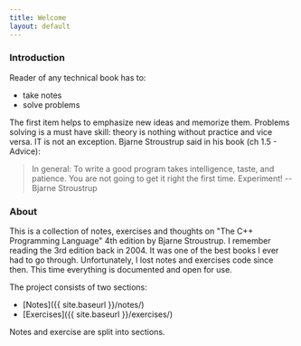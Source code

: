 ```yaml
---
title: Welcome
layout: default
---
```


### Introduction

Reader of any technical book has to:

* take notes
* solve problems

The first item helps to emphasize new ideas and memorize them.  Problems solving
is a must have skill: theory is nothing without practice and vice versa.  IT is
not an exception.  Bjarne Stroustrup said in his book (ch 1.5 - Advice):

> In general: To write a good program takes intelligence, taste, and patience. 
> You are not going to get it right the first time. Experiment! -- Bjarne
> Stroustrup


### About

This is a collection of notes, exercises and thoughts on "The C++ Programming
Language" 4th edition by Bjarne Stroustrup.  I remember reading the 3rd edition
back in 2004.  It was one of the best books I ever had to go through.
Unfortunately, I lost notes and exercises code since then.  This time everything
is documented and open for use.

The project consists of two sections:

* [Notes]({{ site.baseurl }}/notes/)
* [Exercises]({{ site.baseurl }}/exercises/)

Notes and exercise are split into sections.
